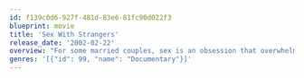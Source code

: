 ```yaml
---
id: f139c0d6-927f-481d-83e6-81fc90d022f3
blueprint: movie
title: 'Sex With Strangers'
release_date: '2002-02-22'
overview: "For some married couples, sex is an obsession that overwhelms their belief in strict monogamy. The ability to act out their sexual fantasies is more important than upholding any convention of love or marriage. Sex with Strangers paints an authentically intimate portrait of three such couples, from the euphoria of fantasies fulfilled to the desperation of splintering relationships, showing how their lives are profoundly affected by the lifestyle they lead. James and Theresa, a couple in their thirties, use their motor home as a pleasure palace travelling from club to club seducing couples wherever they go. Calvin and Sarah are thinking about getting married when they meet Julie, who doesn't swing, and isn't bisexual - until she falls for Calvin. Psychodrama almost displaces sex for Shannon and Gerard, who are passionate about swinging, even as they question whether the lifestyle is really for them..."
genres: '[{"id": 99, "name": "Documentary"}]'
---
```


